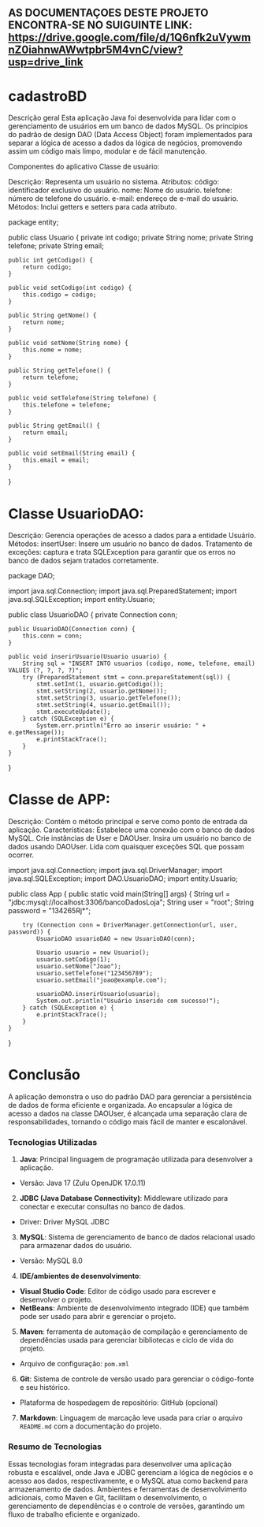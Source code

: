 ## AS DOCUMENTAÇOES DESTE PROJETO ENCONTRA-SE NO SUIGUINTE LINK: https://drive.google.com/file/d/1Q6nfk2uVywmnZ0iahnwAWwtpbr5M4vnC/view?usp=drive_link
# cadastroBD
 Descrição geral
Esta aplicação Java foi desenvolvida para lidar com o gerenciamento de usuários em um banco de dados MySQL. Os princípios do padrão de design DAO (Data Access Object) foram implementados para separar a lógica de acesso a dados da lógica de negócios, promovendo assim um código mais limpo, modular e de fácil manutenção.

Componentes do aplicativo
Classe de usuário:

Descrição: Representa um usuário no sistema.
Atributos:
código: identificador exclusivo do usuário.
nome: Nome do usuário.
telefone: número de telefone do usuário.
e-mail: endereço de e-mail do usuário.
Métodos: Inclui getters e setters para cada atributo.

package entity;

public class Usuario {
    private int codigo;
    private String nome;
    private String telefone;
    private String email;

    public int getCodigo() {
        return codigo;
    }

    public void setCodigo(int codigo) {
        this.codigo = codigo;
    }

    public String getNome() {
        return nome;
    }

    public void setNome(String nome) {
        this.nome = nome;
    }

    public String getTelefone() {
        return telefone;
    }

    public void setTelefone(String telefone) {
        this.telefone = telefone;
    }

    public String getEmail() {
        return email;
    }

    public void setEmail(String email) {
        this.email = email;
    }
}


# Classe UsuarioDAO:

Descrição: Gerencia operações de acesso a dados para a entidade Usuário.
Métodos:
insertUser: Insere um usuário no banco de dados.
Tratamento de exceções: captura e trata SQLException para garantir que os erros no banco de dados sejam tratados corretamente.


package DAO;

import java.sql.Connection;
import java.sql.PreparedStatement;
import java.sql.SQLException;
import entity.Usuario;

public class UsuarioDAO {
    private Connection conn;

    public UsuarioDAO(Connection conn) {
        this.conn = conn;
    }

    public void inserirUsuario(Usuario usuario) {
        String sql = "INSERT INTO usuarios (codigo, nome, telefone, email) VALUES (?, ?, ?, ?)";
        try (PreparedStatement stmt = conn.prepareStatement(sql)) {
            stmt.setInt(1, usuario.getCodigo());
            stmt.setString(2, usuario.getNome());
            stmt.setString(3, usuario.getTelefone());
            stmt.setString(4, usuario.getEmail());
            stmt.executeUpdate();
        } catch (SQLException e) {
            System.err.println("Erro ao inserir usuário: " + e.getMessage());
            e.printStackTrace();
        }
    }
}


# Classe de APP:

Descrição: Contém o método principal e serve como ponto de entrada da aplicação.
Características:
Estabelece uma conexão com o banco de dados MySQL.
Crie instâncias de User e DAOUser.
Insira um usuário no banco de dados usando DAOUser.
Lida com quaisquer exceções SQL que possam ocorrer.

import java.sql.Connection;
import java.sql.DriverManager;
import java.sql.SQLException;
import DAO.UsuarioDAO;
import entity.Usuario;

public class App {
    public static void main(String[] args) {
        String url = "jdbc:mysql://localhost:3306/bancoDadosLoja";
        String user = "root";
        String password = "134265Rj*";

        try (Connection conn = DriverManager.getConnection(url, user, password)) {
            UsuarioDAO usuarioDAO = new UsuarioDAO(conn);

            Usuario usuario = new Usuario();
            usuario.setCodigo(1);
            usuario.setNome("Joao");
            usuario.setTelefone("123456789");
            usuario.setEmail("joao@example.com");

            usuarioDAO.inserirUsuario(usuario);
            System.out.println("Usuário inserido com sucesso!");
        } catch (SQLException e) {
            e.printStackTrace();
        }
    }
}
# Conclusão
A aplicação demonstra o uso do padrão DAO para gerenciar a persistência de dados de forma eficiente e organizada. Ao encapsular a lógica de acesso a dados na classe DAOUser, é alcançada uma separação clara de responsabilidades, tornando o código mais fácil de manter e escalonável.

### Tecnologias Utilizadas

1. **Java**: Principal linguagem de programação utilizada para desenvolver a aplicação.
 - Versão: Java 17 (Zulu OpenJDK 17.0.11)

2. **JDBC (Java Database Connectivity)**: Middleware utilizado para conectar e executar consultas no banco de dados.
 - Driver: Driver MySQL JDBC

3. **MySQL**: Sistema de gerenciamento de banco de dados relacional usado para armazenar dados do usuário.
 - Versão: MySQL 8.0

4. **IDE/ambientes de desenvolvimento**:
 - **Visual Studio Code**: Editor de código usado para escrever e desenvolver o projeto.
 - **NetBeans**: Ambiente de desenvolvimento integrado (IDE) que também pode ser usado para abrir e gerenciar o projeto.

5. **Maven**: ferramenta de automação de compilação e gerenciamento de dependências usada para gerenciar bibliotecas e ciclo de vida do projeto.
 - Arquivo de configuração: `pom.xml`

6. **Git**: Sistema de controle de versão usado para gerenciar o código-fonte e seu histórico.
 - Plataforma de hospedagem de repositório: GitHub (opcional)

7. **Markdown**: Linguagem de marcação leve usada para criar o arquivo `README.md` com a documentação do projeto.

### Resumo de Tecnologias

Essas tecnologias foram integradas para desenvolver uma aplicação robusta e escalável, onde Java e JDBC gerenciam a lógica de negócios e o acesso aos dados, respectivamente, e o MySQL atua como backend para armazenamento de dados. Ambientes e ferramentas de desenvolvimento adicionais, como Maven e Git, facilitam o desenvolvimento, o gerenciamento de dependências e o controle de versões, garantindo um fluxo de trabalho eficiente e organizado.
